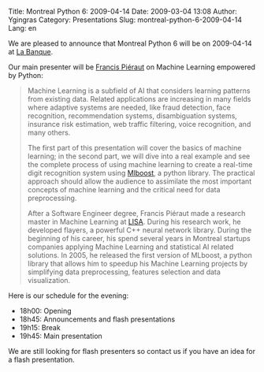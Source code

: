 Title: Montreal Python 6: 2009-04-14
Date: 2009-03-04 13:08
Author: Ygingras
Category: Presentations
Slug: montreal-python-6-2009-04-14
Lang: en

We are pleased to announce that Montreal Python 6 will be on 2009-04-14
at [La Banque][].

Our main presenter will be [Francis Piéraut][] on Machine Learning
empowered by Python:

> Machine Learning is a subfield of AI that considers learning patterns
> from existing data. Related applications are increasing in many fields
> where adaptive systems are needed, like fraud detection, face
> recognition, recommendation systems, disambiguation systems, insurance
> risk estimation, web traffic filtering, voice recognition, and many
> others.
>
> The first part of this presentation will cover the basics of machine
> learning; in the second part, we will dive into a real example and see
> the complete process of using machine learning to create a real-time
> digit recognition system using [Mlboost][], a python library. The
> practical approach should allow the audience to assimilate the most
> important concepts of machine learning and the critical need for data
> preprocessing.
>
> After a Software Engineer degree, Francis Piéraut made a research
> master in Machine Learning at [LISA][]. During his research work, he
> developed flayers, a powerful C++ neural network library. During the
> beginning of his career, his spend several years in Montreal startups
> companies applying Machine Learning and statistical AI related
> solutions. In 2005, he released the first version of MLboost, a python
> library that allows him to speedup his Machine Learning projects by
> simplifying data preprocessing, features selection and data
> visualization.

Here is our schedule for the evening:

-   18h00: Opening
-   18h45: Announcements and flash presentations
-   19h15: Break
-   19h45: Main presentation

</p>
We are still looking for flash presenters so contact us if you have an
idea for a flash presentation.

  [La Banque]: http://labanque.ca
  [Francis Piéraut]: http://fraka6.blogspot.com
  [Mlboost]: http://sourceforge.net/projects/mlboost
  [LISA]: http://www.iro.umontreal.ca/rubrique.php3?id_rubrique=27&lang=en
